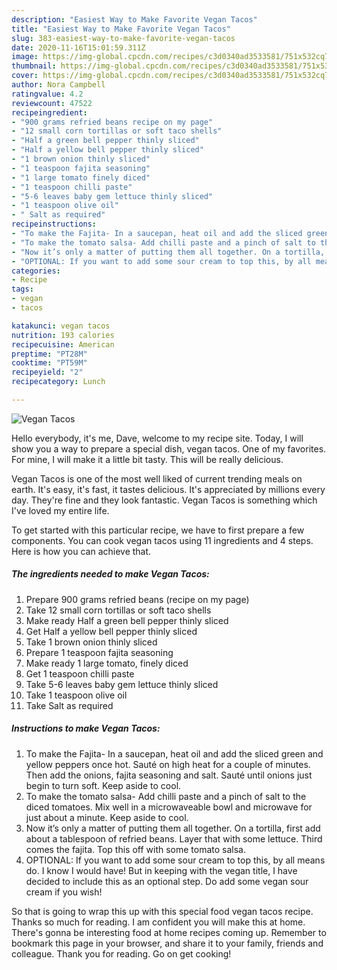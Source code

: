 ```yaml
---
description: "Easiest Way to Make Favorite Vegan Tacos"
title: "Easiest Way to Make Favorite Vegan Tacos"
slug: 383-easiest-way-to-make-favorite-vegan-tacos
date: 2020-11-16T15:01:59.311Z
image: https://img-global.cpcdn.com/recipes/c3d0340ad3533581/751x532cq70/vegan-tacos-recipe-main-photo.jpg
thumbnail: https://img-global.cpcdn.com/recipes/c3d0340ad3533581/751x532cq70/vegan-tacos-recipe-main-photo.jpg
cover: https://img-global.cpcdn.com/recipes/c3d0340ad3533581/751x532cq70/vegan-tacos-recipe-main-photo.jpg
author: Nora Campbell
ratingvalue: 4.2
reviewcount: 47522
recipeingredient:
- "900 grams refried beans recipe on my page"
- "12 small corn tortillas or soft taco shells"
- "Half a green bell pepper thinly sliced"
- "Half a yellow bell pepper thinly sliced"
- "1 brown onion thinly sliced"
- "1 teaspoon fajita seasoning"
- "1 large tomato finely diced"
- "1 teaspoon chilli paste"
- "5-6 leaves baby gem lettuce thinly sliced"
- "1 teaspoon olive oil"
- " Salt as required"
recipeinstructions:
- "To make the Fajita- In a saucepan, heat oil and add the sliced green and yellow peppers once hot. Sauté on high heat for a couple of minutes. Then add the onions, fajita seasoning and salt. Sauté until onions just begin to turn soft. Keep aside to cool."
- "To make the tomato salsa- Add chilli paste and a pinch of salt to the diced tomatoes. Mix well in a microwaveable bowl and microwave for just about a minute. Keep aside to cool."
- "Now it’s only a matter of putting them all together. On a tortilla, first add about a tablespoon of refried beans. Layer that with some lettuce. Third comes the fajita. Top this off with some tomato salsa."
- "OPTIONAL: If you want to add some sour cream to top this, by all means do. I know I would have! But in keeping with the vegan title, I have decided to include this as an optional step. Do add some vegan sour cream if you wish!"
categories:
- Recipe
tags:
- vegan
- tacos

katakunci: vegan tacos 
nutrition: 193 calories
recipecuisine: American
preptime: "PT28M"
cooktime: "PT59M"
recipeyield: "2"
recipecategory: Lunch

---
```



![Vegan Tacos](https://img-global.cpcdn.com/recipes/c3d0340ad3533581/751x532cq70/vegan-tacos-recipe-main-photo.jpg)

Hello everybody, it's me, Dave, welcome to my recipe site. Today, I will show you a way to prepare a special dish, vegan tacos. One of my favorites. For mine, I will make it a little bit tasty. This will be really delicious.



Vegan Tacos is one of the most well liked of current trending meals on earth. It's easy, it's fast, it tastes delicious. It's appreciated by millions every day. They're fine and they look fantastic. Vegan Tacos is something which I've loved my entire life.


To get started with this particular recipe, we have to first prepare a few components. You can cook vegan tacos using 11 ingredients and 4 steps. Here is how you can achieve that.

<!--inarticleads1-->

##### The ingredients needed to make Vegan Tacos:

1. Prepare 900 grams refried beans (recipe on my page)
1. Take 12 small corn tortillas or soft taco shells
1. Make ready Half a green bell pepper thinly sliced
1. Get Half a yellow bell pepper thinly sliced
1. Take 1 brown onion thinly sliced
1. Prepare 1 teaspoon fajita seasoning
1. Make ready 1 large tomato, finely diced
1. Get 1 teaspoon chilli paste
1. Take 5-6 leaves baby gem lettuce thinly sliced
1. Take 1 teaspoon olive oil
1. Take  Salt as required




<!--inarticleads2-->

##### Instructions to make Vegan Tacos:

1. To make the Fajita- In a saucepan, heat oil and add the sliced green and yellow peppers once hot. Sauté on high heat for a couple of minutes. Then add the onions, fajita seasoning and salt. Sauté until onions just begin to turn soft. Keep aside to cool.
1. To make the tomato salsa- Add chilli paste and a pinch of salt to the diced tomatoes. Mix well in a microwaveable bowl and microwave for just about a minute. Keep aside to cool.
1. Now it’s only a matter of putting them all together. On a tortilla, first add about a tablespoon of refried beans. Layer that with some lettuce. Third comes the fajita. Top this off with some tomato salsa.
1. OPTIONAL: If you want to add some sour cream to top this, by all means do. I know I would have! But in keeping with the vegan title, I have decided to include this as an optional step. Do add some vegan sour cream if you wish!




So that is going to wrap this up with this special food vegan tacos recipe. Thanks so much for reading. I am confident you will make this at home. There's gonna be interesting food at home recipes coming up. Remember to bookmark this page in your browser, and share it to your family, friends and colleague. Thank you for reading. Go on get cooking!
